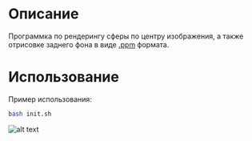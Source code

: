 # Описание

Программка по рендерингу сферы по центру изображения, а также отрисовке
заднего фона в виде [.ppm](https://en.wikipedia.org/wiki/Netpbm) формата.

# Использование

Пример использования:

```bash
bash init.sh
```
![alt text](img.ppm)
